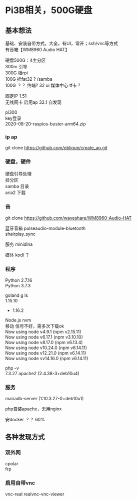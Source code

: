 # Pi3B相关，500G硬盘
## 基本想法
基础、安装自带方式，大全，有UI，常开；ssh/vnc等方式   
有音箱【WM8960 Audio HAT】

硬盘500G：4主分区    
300m  引导  
300G  根rpi  
100G  挂fat32     ?  /samba  
100G  ？？   终端?   32 ui 媒体中心  tf卡？  

固定IP  1.51   
无线网卡 启用ap  32.1 自发现  

pi300  
key登录  
2020-08-20-raspios-buster-arm64.zip  

### ip ap  
git clone https://github.com/oblique/create_ap.git   

### 硬盘，硬件  
硬盘引导处理  
挂分区  
samba 目录  
aria2 下载  


### 音  
git clone https://github.com/waveshare/WM8960-Audio-HAT  

蓝牙音箱
  pulseaudio-module-bluetooth  
  shairplay_sync  

服务 minidlna  
  
媒体 kodi ？ 

### 程序  
Python 2.7.16  
Python 3.7.3  

goland 
g ls  
  1.15.10  
* 1.16.2  


Node.js  nvm  
移动 信号不好，需多次下载ok   
Now using node v4.9.1 (npm v2.15.11)  
Now using node v6.17.1 (npm v3.10.10)  
Now using node v8.17.0 (npm v6.13.4)  
Now using node v10.24.0 (npm v6.14.11)  
Now using node v12.21.0 (npm v6.14.11)  
Now using node vv14.16.0 (npm v6.14.11)  

php -v  
 7.3.27   apache2 (2.4.38-3+deb10u4)   

### 服务  

mariadb-server  (1:10.3.27-0+deb10u1)  





php自装apache，无用nginx  

安docker ？？ 60%
## 各种发现方式 
### 双外网
cpolar  
frp  
### 启用自带vnc
vnc-real  realvnc-vnc-viewer
